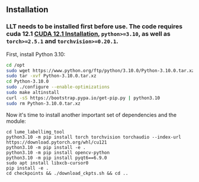 ## Installation

### LLT needs to be installed first before use. The code requires cuda 12.1 [CUDA 12.1 Installation](https://github.com/LumeRobotics/docs/blob/main/Installations/instaling_CUDA_12.1.md), `python>=3.10`, as well as `torch>=2.5.1` and `torchvision>=0.20.1`. 

First, install Python 3.10:

```bash
cd /opt
sudo wget https://www.python.org/ftp/python/3.10.0/Python-3.10.0.tar.xz
sudo tar -xvf Python-3.10.0.tar.xz
cd Python-3.10.0
sudo ./configure --enable-optimizations
sudo make altinstall
curl -sS https://bootstrap.pypa.io/get-pip.py | python3.10
sudo rm Python-3.10.0.tar.xz
```

Now it's time to install another important set of dependencies and the module:

```
cd lume_labellimg_tool
python3.10 -m pip install torch torchvision torchaudio --index-url https://download.pytorch.org/whl/cu121
python3.10 -m pip install -e .
python3.10 -m pip install opencv-python
python3.10 -m pip install pyqt6==6.9.0
sudo apt install libxcb-cursor0
pip install -e .
cd checkpoints && ./download_ckpts.sh && cd ..

```